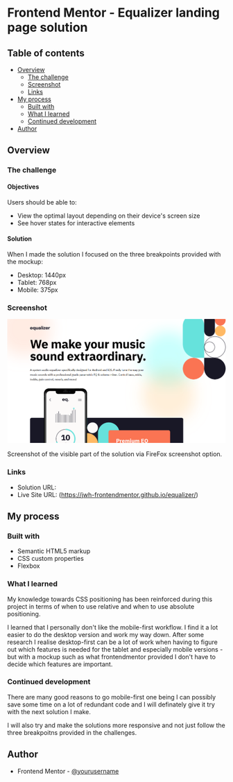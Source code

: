 # Frontend Mentor - Equalizer landing page solution

## Table of contents
- [Overview](#overview)
  - [The challenge](#the-challenge)
  - [Screenshot](#screenshot)
  - [Links](#links)
- [My process](#my-process)
  - [Built with](#built-with)
  - [What I learned](#what-i-learned)
  - [Continued development](#continued-development)
- [Author](#author)

## Overview

### The challenge 

#### Objectives

Users should be able to:

- View the optimal layout depending on their device's screen size
- See hover states for interactive elements

#### Solution

When I made the solution I focused on the three breakpoints provided with the mockup:

- Desktop: 1440px
- Tablet: 768px
- Mobile: 375px

### Screenshot

![](/solution/screenshot/screenshot_equalizer.png)

Screenshot of the visible part of the solution via FireFox screenshot option.

### Links

- Solution URL: 
- Live Site URL: (https://jwh-frontendmentor.github.io/equalizer/)

## My process

### Built with

- Semantic HTML5 markup
- CSS custom properties
- Flexbox

### What I learned
My knowledge towards CSS positioning has been reinforced during this project in terms of when to use relative and when to use absolute positioning. 

I learned that I personally don't like the mobile-first workflow. I find it a lot easier to do the desktop version and work my way down. 
After some research I realise desktop-first can be a lot of work when having to figure out which features is needed for the tablet and especially mobile versions - but with a mockup such as what frontendmentor provided I don't have to decide which features are important.

### Continued development
There are many good reasons to go mobile-first one being I can possibly save some time on a lot of redundant code and I will definately give it try with the next solution I make.

I will also try and make the solutions more responsive and not just follow the three breakpoitns provided in the challenges.

## Author
- Frontend Mentor - [@yourusername](https://www.frontendmentor.io/profile/Jawha3)